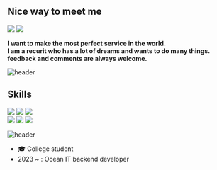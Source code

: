 ##  Nice way to meet me
<p>
  <a href="https://kid-do-developer.tistory.com/" target="_blank"><img src="https://img.shields.io/badge/Tech_Blog-DD0B78?style=flat-square&logo=GitHub%20Sponsors&logoColor=white"/></a>
  <a href="mailto:krsc0707@gmail.com" target="_blank"><img src="https://img.shields.io/badge/krsc0707@gmail.com-EA4335?style=flat-square&logo=Gmail&logoColor=white"/></a>
</p>
<b>I want to make the most perfect service in the world.</b><br>
<b>I am a recurit who has a lot of dreams and wants to do many things.</b><br>
<b> feedback and comments are always welcome.</b>



![header](https://capsule-render.vercel.app/api?type=rect&color=gradient&height=1)


##  Skills
  <img src="https://img.shields.io/badge/Java-007396?style=flat-square&logo=Java&logoColor=white"/></a>
  <img src="https://img.shields.io/badge/Python-3766AB?style=flat-square&logo=Python&logoColor=white"/></a>
  <img src="https://img.shields.io/badge/Javascript-ffb13b?style=flat-square&logo=javascript&logoColor=white"/></a>
  <br>
  <img src="https://img.shields.io/badge/django-092E20?style=flat-square&logo=django&logoColor=white"/></a>
  <img src="https://img.shields.io/badge/SpringBoot-6DB33F?style=flat-square&logo=SpringBoot&logoColor=white"/></a>
  <img src="https://img.shields.io/badge/Mysql-E6B91E?style=flat-square&logo=MySql&logoColor=white"/></a> 


![header](https://capsule-render.vercel.app/api?type=rect&color=gradient&height=1)
- :mortar_board: College student
- 2023 ~ : Ocean IT backend developer
